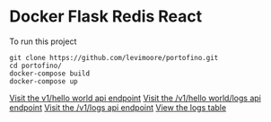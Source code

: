 # Docker Flask Redis React
To run this project
```
git clone https://github.com/levimoore/portofino.git
cd portofino/
docker-compose build
docker-compose up
```

[Visit the  v1/hello world    api endpoint](http://localhost:5000/v1/hello-world)
[Visit the /v1/hello world/logs api endpoint](http://localhost:5000/v1/hello-world/logs)
[Visit the /v1/logs api endpoint](http://localhost:5000/v1/logs)
[View the logs table](http://localhost/)
